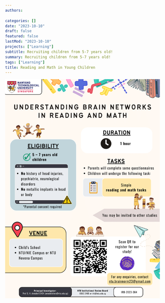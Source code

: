 ```yaml
---
authors:

categories: []
date: "2023-10-10"
draft: false
featured: false
lastMod: "2023-10-10"
projects: ["Learning"]
subtitle: Recruiting children from 5-7 years old!
summary: Recruiting children from 5-7 years old!
tags: ["Learning"]
title: Reading and Math in Young Children
---
```




![png](brainnorm.png)

